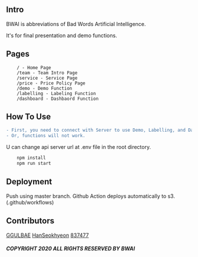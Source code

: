 ## Intro

BWAI is abbreviations of Bad Words Artificial Intelligence.

It's for final presentation and demo functions.

## Pages
```
    / - Home Page
    /team - Team Intro Page
    /service - Service Page
    /price - Price Policy Page
    /demo - Demo Function
    /labelling - Labeling Function
    /dashboard - Dashbaord Function
```

## How To Use
```diff
- First, you need to connect with Server to use Demo, Labelling, and Dashboard functions.
- Or, functions will not work.
```
U can change api server url at .env file in the root directory.

```js
    npm install
    npm run start
```

## Deployment

Push using master branch.
Github Action deploys automatically to s3. (.github/workflows)

## Contributors

[GGULBAE][link_to_GGULBAE]
[HanSeokhyeon][link_to_HanSeokhyeon]
[837477][link_to_837477]

##### COPYRIGHT 2020 ALL RIGHTS RESERVED BY BWAI

[link_to_GGULBAE]: https://github.com/GGULBAE "Go GGULBAE GIT"
[link_to_HanSeokhyeon]: https://github.com/HanSeokhyeon "Go HanSeohyeon GIT"
[link_to_837477]: https://github.com/837477 "Go 837477 GIT"

[link_to_bwai_homepage]: http://bwai.io "Go BWAI Homepage"
